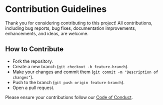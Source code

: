 # Contribution Guidelines

Thank you for considering contributing to this project! All contributions, including bug reports, bug fixes, documentation improvements, enhancements, and ideas, are welcome.

## How to Contribute
- Fork the repository.
- Create a new branch (`git checkout -b feature-branch`).
- Make your changes and commit them (`git commit -m "Description of changes"`).
- Push to the branch (`git push origin feature-branch`).
- Open a pull request.

Please ensure your contributions follow our [Code of Conduct](CODE_OF_CONDUCT.md).
